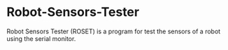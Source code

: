 # Robot-Sensors-Tester
Robot Sensors Tester (ROSET) is a program for test the sensors of a robot using the serial monitor.

